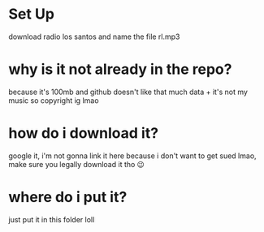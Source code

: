 # Set Up
download radio los santos and name the file rl.mp3

# why is it not already in the repo?
because it's 100mb and github doesn't like that much data + it's not my music so copyright ig lmao

# how do i download it?
google it, i'm not gonna link it here because i don't want to get sued lmao, make sure you legally download it tho 😉

# where do i put it?
just put it in this folder loll